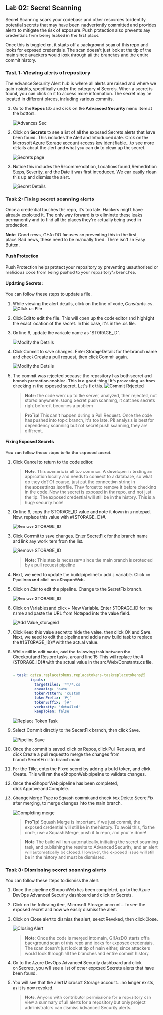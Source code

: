 
## Lab 02: Secret Scanning 


Secret Scanning scans your codebase and other resources to identify potential secrets that may have been inadvertently committed and provides alerts to mitigate the risk of exposure. Push protection also prevents any credentials from being leaked in the first place.

Once this is toggled on, it starts off a background scan of this repo and looks for exposed credentials. The scan doesn't just look at the tip of the main since attackers would look through all the branches and the entire commit history.

### Task 1: Viewing alerts of repository 

The Advance Security Alert hub is where all alerts are raised and where we gain insights, specifically under the category of Secrets. When a secret is found, you can click on it to access more information. The secret may be located in different places, including various commits. 

1.	Go to the **Repos** tab and click on the **Advanced Security** menu item at the bottom.

     ![Advances Sec](media/Advanced_sec.png)

2.	Click on **Secrets** to see a list of all the exposed Secrets alerts that have been found. This includes the Alert and Introduced date. Click on the Microsoft Azure Storage account access key identifiable... to see more details about the alert and what you can do to clean up the secret.

  	 ![Secrets page](media/advsecurity2.png)

4.	Notice this includes the Recommendation, Locations found, Remediation Steps, Severity, and the Date it was first introduced. We can easily clean this up and dismiss the alert.

  	 ![Secret Details](media/advsc3.png)

### Task 2: Fixing secret scanning alerts

Once a credential touches the repo, it's too late. Hackers might have already exploited it. The only way forward is to eliminate these leaks permanently and to find all the places they're actually being used in production.

 **Note:** Good news, GHAzDO focuses on preventing this in the first place. Bad news, these need to be manually fixed. There isn't an Easy Button.

#### Push Protection

Push Protection helps protect your repository by preventing unauthorized or malicious code from being pushed to your repository's branches.

#### Updating Secrets:

You can follow these steps to update a file. 

1.	While viewing the alert details, click on the line of code, _Constants._ _cs_.
    ![Click on File](media/advsc9.png)


2.	Click Edit to edit the file. This will open up the code editor and highlight the exact location of the secret. In this case, it's in the .cs file.

3.	On line 9, update the variable name as "STORAGE_ID". 
    
    ![Modify the Details](media/advsc81.png)

4.	Click Commit to save changes. Enter StorageDetails for the branch name and check Create a pull request, then click Commit again.

    ![Modify the Details](media/advsc7.png)

5.	The commit was rejected because the repository has both secret and branch protection enabled. This is a good thing! It's preventing us from checking in the exposed secret. Let's fix this.
    ![Commit Rejected](media/commit_rejected.png)

    > **Note:** the code went up to the server, analyzed, then rejected, not stored anywhere. Using Secret push scanning, it catches secrets right before it becomes a problem

    > **ProTip!** This can't happen during a Pull Request. Once the code has pushed into topic branch, it's too late. PR analysis is best for dependency scanning but not secret push scanning, they are different.

#### Fixing Exposed Secrets

You can follow these steps to fix the exposed secret. 
1.	Click Cancel to return to the code editor.

    > **Note**: This scenario is all too common. A developer is testing an application locally and needs to connect to a database, so what do they do? Of course, just put the connection string in the appsettings.json file. They forget to remove it before checking in the code. Now the secret is exposed in the repo, and not just the tip. The exposed credential will still be in the history. This is a huge security hole!

1.	On line 9, copy the STORAGE_ID value and note it down in a notepad. Now, replace this value with        #{STORAGE_ID}#.

    ![Remove STORAGE_ID](media/advsc2.png)

1.	Click Commit to save changes. Enter SecretFix for the branch name and link any work item from the list.

    ![Remove STORAGE_ID](media/advsc66.png)

    > **Note:** This step is necessary since the main branch is protected by a pull request pipeline

1.	Next, we need to update the build pipeline to add a variable. Click on Pipelines and click on eShoponWeb.

10.	Click on *Edit* to edit the pipeline. Change to the SecretFix branch.
    
     ![Remove STORAGE_ID](media/advsc44.png)
 
11.	Click on Variables and click + New Variable. Enter STORAGE_ID for the name and paste the URL from Notepad into the value field.

   	![Add Value_storageid](media/advsc5.png)

13.	Click Keep this value secret to hide the value, then click OK and Save. Next, we need to edit the pipeline and add a new build task to replace the #{STORAGE_ID}# with the actual value.

14.	While still in edit mode, add the following task between the Checkout and Restore tasks, around line 15. This will replace the #{STORAGE_ID}# with the actual value in the src/Web/Constants.cs file.
    ``` YAML

    - task: qetza.replacetokens.replacetokens-taskreplacetokens@5
            inputs:
              targetFiles: '**/*.cs'
              encoding: 'auto'
              tokenPattern: 'custom'
              tokenPrefix: '#{' 
              tokenSuffix: '}#' 
              verbosity: 'detailed' 
              keepToken: false 

    ```
    ![Replace Token Task](media/replace-token-task.png)

23.	Select Commit directly to the SecretFix branch, then click Save.

    ![Pipeline Save](media/pipeline-save.png)

24.	Once the commit is saved, click on Repos, click Pull Requests, and click Create a pull request to merge the changes from branch SecretFix into branch main. 

25.	For the Title, enter the Fixed secret by adding a build token, and click Create. This will run the eShoponWeb pipeline to validate changes. 

26.	Once the eShoponWeb pipeline has been completed, click Approve and Complete.

27.	Change Merge Type to Squash commit and check box Delete SecretFix after merging, to merge changes into the main branch.

    ![Completing merge](media/completing-merge.png)


    > **ProTip!**
    Squash Merge is important. If we just commit, the exposed credential will still be in the history. To avoid this, fix the code, use a Squash Merge, push it to repo, and you're done!

    > **Note**
    The build will run automatically, initiating the secret scanning task, and publishing the results to Advanced Security, and an alert will automatically be closed. However, the exposed issue will still be in the history and must be dismissed.

### Task 3: Dismissing secret scanning alerts

You can follow these steps to dismiss the alert.

1.	Once the pipeline eShoponWeb has been completed, go to the Azure DevOps Advanced Security dashboard and click on Secrets. 

1.	Click on the following item, Microsoft Storage account... to see the exposed secret and how we easily dismiss the alert. 

1.	Click on Close alert to dismiss the alert, select Revoked, then click Close.
    
    ![Closing Alert](media/closing-alert.png)

    >**Note**: Once the code is merged into main, GHAzDO starts off a background scan of this repo and looks for exposed credentials. The scan doesn't just look at tip of main either, since attackers would look through all the branches and entire commit history.

4.	Go to the Azure DevOps Advanced Security dashboard and click on Secrets, you will see a list of other exposed Secrets alerts that have been found. 

5.	You will see that the alert Microsoft Storage account... no longer exists, as it is now revoked.

    >**Note**: Anyone with contributor permissions for a repository can view a summary of all alerts for a repository but only project administrators can dismiss Advanced Security alerts.
